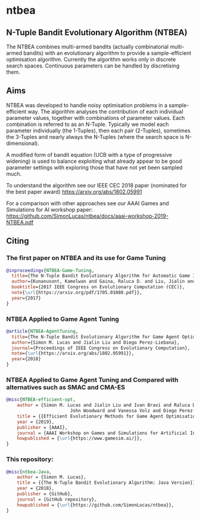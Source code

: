 # ntbea

## N-Tuple Bandit Evolutionary Algorithm (NTBEA)

The NTBEA combines multi-armed bandits (actually combinatorial multi-armed bandits) with an evolutionary 
algorithm to provide a sample-efficient optimisation algorithm.  Currently the algorithm works only in discrete search spaces.
Continuous parameters can be handled by discretising them.

## Aims

NTBEA was developed to handle noisy optimisation problems in a sample-efficient way. The algorithm
analyses the contribution of each individual parameter values, together with combinations of parameter
values.  Each combination is referred to as an N-Tuple.  Typically we model each parameter individually
(the 1-Tuples), then each pair (2-Tuples), sometimes the 3-Tuples and nearly always the N-Tuples
(where the search space is N-dimensional).

A modified form of bandit equation (UCB with a type of progressive widening) is used
to balance exploiting what already appear to be good parameter settings with exploring
those that have not yet been sampled much.

To understand the algorithm see our IEEE CEC 2018 paper (nominated for the best paper award)
https://arxiv.org/abs/1802.05991

For a comparison with other approaches see our AAAI Games and Simulations for AI workshop paper:
https://github.com/SimonLucas/ntbea/docs/aaai-workshop-2019-NTBEA.pdf


## Citing

### The first paper on NTBEA and its use for Game Tuning

```bibtex
@inproceedings{NTBEA-Game-Tuning,
  title={The N-Tuple Bandit Evolutionary Algorithm for Automatic Game Improvement},
  author={Kunanusont, Kamolwan and Gaina, Raluca D. and Liu, Jialin and Perez-Liebana, Diego and Lucas, Simon M.},
  booktitle={2017 IEEE Congress on Evolutionary Computation (CEC)},
  note{\url{https://arxiv.org/pdf/1705.01080.pdf}},
  year={2017}
}
```
### NTBEA Applied to Game Agent Tuning

```bibtex
@article{NTBEA-AgentTuning,
  title={The N-Tuple Bandit Evolutionary Algorithm for Game Agent Optimisation},
  author={Simon M. Lucas and Jialin Liu and Diego Perez-Liebana},
  journal={Proceedings of IEEE Congress on Evolutionary Computation},
  note={\url{https://arxiv.org/abs/1802.05991}},
  year={2018}
}
```
### NTBEA Applied to Game Agent Tuning and Compared with alternatives such as SMAC and CMA-ES

```bibtex
@misc{NTBEA-efficient-opt,
    author = {Simon M. Lucas and Jialin Liu and Ivan Bravi and Raluca D. Gaina and
                        John Woodward and Vanessa Volz and Diego Perez-Liebana},
    title = {{Efficient Evolutionary Methods for Game Agent Optimisation: Model-Based is Best}},
    year = {2019},
    publisher = {AAAI},
    journal = {AAAI Workshop on Games and Simulations for Artificial Intelligence},
    howpublished = {\url{https://www.gamesim.ai/}},
}
```
### This repository:

```bibtex
@misc{ntbea-Java,
    author = {Simon M. Lucas},
    title = {{The N-Tuple Bandit Evolutionary Algorithm: Java Version}},
    year = {2018},
    publisher = {GitHub},
    journal = {GitHub repository},
    howpublished = {\url{https://github.com/SimonLucas/ntbea}},
}
```
